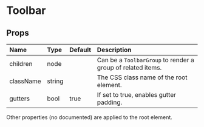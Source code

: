 Toolbar
=======



Props
-----


| Name | Type | Default | Description |
|:-----|:-----|:-----|:-----|
| children | node |  |  Can be a `ToolbarGroup` to render a group of related items. |
| className | string |  |  The CSS class name of the root element. |
| gutters | bool | true |  If set to true, enables gutter padding. |

Other properties (no documented) are applied to the root element.
